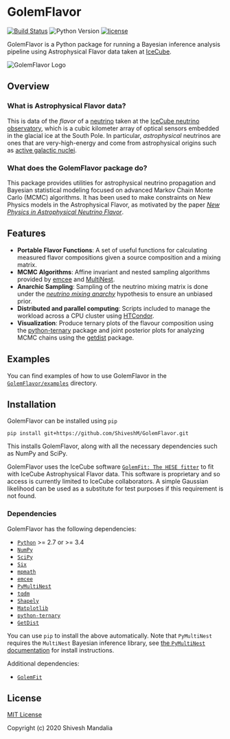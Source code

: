 # GolemFlavor

[![Build Status](https://api.travis-ci.org/ShiveshM/GolemFlavor.svg?branch=master)](https://travis-ci.org/ShiveshM/GolemFlavor)
![Python Version](https://img.shields.io/badge/python-2.7+|3.4+-blue.svg)
[![license](https://img.shields.io/github/license/ShiveshM/GolemFlavor 'license')](https://github.com/ShiveshM/GolemFlavor/blob/master/LICENSE)

GolemFlavor is a Python package for running a Bayesian inference analysis
pipeline using Astrophysical Flavor data taken at
[IceCube](https://icecube.wisc.edu/).

![GolemFlavor Logo](docs/_static/logo.png)

## Overview

### What is Astrophysical Flavor data?
This is data of the *flavor* of a
[neutrino](https://icecube.wisc.edu/outreach/neutrinos) taken at the [IceCube
neutrino observatory](https://icecube.wisc.edu/), which is a cubic kilometer
array of optical sensors embedded in the glacial ice at the South Pole. In
particular, *astrophysical* neutrinos are ones that are very-high-energy and
come from astrophysical origins such as [active galactic
nuclei](https://doi.org/10.1126/science.aat2890).
<!-- For more on the physics behind neutrinos see [here](https://shivesh.org/research/). -->

### What does the GolemFlavor package do?
This package provides utilities for astrophysical neutrino propagation and
Bayesian statistical modeling focused on advanced Markov Chain Monte Carlo
(MCMC) algorithms. It has been used to make constraints on New Physics models
in the Astrophysical Flavor, as motivated by the paper [*New Physics in
Astrophysical Neutrino
Flavor*](https://doi.org/10.1103/PhysRevLett.115.161303).
<!-- For more information on the statistical modeling see [here](https://shivesh.org/research/#bayesian-inference). -->

## Features
* **Portable Flavor Functions**: A set of useful functions for calculating
    measured flavor compositions given a source composition and a mixing
    matrix.
* **MCMC Algorithms**: Affine invariant and nested sampling algorithms provided
    by [emcee](https://emcee.readthedocs.io/) and
    [MultiNest](https://doi.org/10.1111/j.1365-2966.2009.14548.x).
* **Anarchic Sampling**: Sampling of the neutrino mixing matrix is done
    under the [*neutrino mixing
    anarchy*](https://doi.org/10.1016/j.physletb.2003.08.045) hypothesis to
    ensure an unbiased prior.
* **Distributed and parallel computing**: Scripts included to manage the
    workload across a CPU cluster using
    [HTCondor](https://research.cs.wisc.edu/htcondor/).
* **Visualization**: Produce ternary plots of the flavour composition using the
    [python-ternary](https://zenodo.org/badge/latestdoi/19505/marcharper/python-ternary)
    package and joint posterior plots for analyzing MCMC chains using the
    [getdist](https://getdist.readthedocs.io/en/latest/) package.

## Examples
You can find examples of how to use GolemFlavor in the
[`GolemFlavor/examples`](examples) directory.
<!-- For examples on how to distribute jobs across a CPU cluster see the -->
<!-- [`GolemFlavor/submitter`](submitter) directory. -->

<!--
## Documentation
The documentation for GolemFlavor can be found at TODO.
-->

## Installation
GolemFlavor can be installed using `pip`
```
pip install git+https://github.com/ShiveshM/GolemFlavor.git
```
This installs GolemFlavor, along with all the necessary dependencies such as
NumPy and SciPy.

GolemFlavor uses the IceCube software [`GolemFit: The HESE
fitter`](https://github.com/IceCubeOpenSource/GolemFit) to fit with IceCube
Astrophysical Flavor data. This software is proprietary and so access is
currently limited to IceCube collaborators. A simple Gaussian likelihood can be
used as a substitute for test purposes if this requirement is not found.

### Dependencies

GolemFlavor has the following dependencies:
* [`Python`](https://www.python.org/) >= 2.7 or >= 3.4
* [`NumPy`](http://www.numpy.org/)
* [`SciPy`](https://www.scipy.org/)
* [`Six`](https://six.readthedocs.io/)
* [`mpmath`](http://mpmath.org/)
* [`emcee`](https://emcee.readthedocs.io/en/stable/)
* [`PyMultiNest`](https://johannesbuchner.github.io/PyMultiNest/)
* [`tqdm`](https://tqdm.github.io/)
* [`Shapely`](https://shapely.readthedocs.io/en/latest/manual.html)
* [`Matplotlib`](https://matplotlib.org/)
* [`python-ternary`](https://github.com/marcharper/python-ternary)
* [`GetDist`](https://getdist.readthedocs.io/en/latest/)

You can use `pip` to install the above automatically. Note that `PyMultiNest`
requires the `MultiNest` Bayesian inference library, see [the `PyMultiNest`
documentation](https://johannesbuchner.github.io/PyMultiNest/install.html#prerequisites-for-building-the-libraries)
for install instructions.

Additional dependencies:
* [`GolemFit`](https://github.com/IceCubeOpenSource/GolemFit)

## License

[MIT License](LICENSE)

Copyright (c) 2020 Shivesh Mandalia
